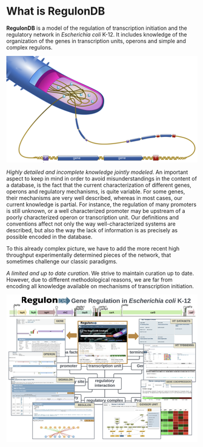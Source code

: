 # What is RegulonDB


**RegulonDB** is a model of the regulation of transcription initiation and the regulatory network in *Escherichia coli* K-12. It includes knowledge of the organization of the genes in transcription units, operons and simple and complex regulons.
</p>

![](images/coli.png)

*Highly detailed and incomplete knowledge jointly modeled*. An important aspect to keep in mind in order to avoid misunderstandings in the content of a database, is the fact that the current characterization of different genes, operons and regulatory mechanisms, is quite variable. For some genes, their mechanisms are very well described, whereas in most cases, our current knowledge is partial. For instance, the regulation of many promoters is still unknown, or a well characterized promoter may be upstream of a poorly characterized operon or transcription unit. Our definitions and conventions affect not only the way well-characterized systems are described, but also the way the lack of information is as precisely as possible encoded in the database.


To this already complex picture, we have to add the more recent high throughput experimentally determined pieces of the network, that sometimes challenge our classic paradigms.


*A limited and up to date curation*. We strive to maintain curation up to date. However, due to different methodological reasons, we are far from encoding all knowledge available on mechanisms of transcription initiation. 


![](images/overview.png)